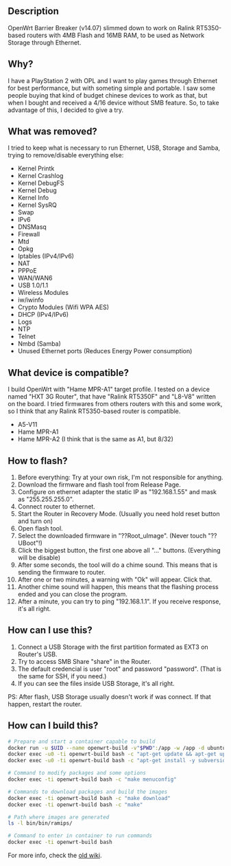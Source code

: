 ## Description
OpenWrt Barrier Breaker (v14.07) slimmed down to work on Ralink RT5350-based routers with 4MB Flash and 16MB RAM, to be used as Network Storage through Ethernet.

## Why?
I have a PlayStation 2 with OPL and I want to play games through Ethernet for best performance, but with someting simple and portable. I saw some people buying that kind of budget chinese devices to work as that, but when I bought and received a 4/16 device without SMB feature.
So, to take advantage of this, I decided to give a try.

## What was removed?
I tried to keep what is necessary to run Ethernet, USB, Storage and Samba, trying to remove/disable everything else:
- Kernel Printk
- Kernel Crashlog
- Kernel DebugFS
- Kernel Debug
- Kernel Info
- Kernel SysRQ
- Swap
- IPv6
- DNSMasq
- Firewall
- Mtd
- Opkg
- Iptables (IPv4/IPv6)
- NAT
- PPPoE
- WAN/WAN6
- USB 1.0/1.1
- Wireless Modules
- iw/iwinfo
- Crypto Modules (Wifi WPA AES)
- DHCP (IPv4/IPv6)
- Logs
- NTP
- Telnet
- Nmbd (Samba)
- Unused Ethernet ports (Reduces Energy Power consumption)

## What device is compatible?
I build OpenWrt with "Hame MPR-A1" target profile. I tested on a device named "HXT 3G Router", that have "Ralink RT5350F" and "L8-V8" written on the board.
I tried firmwares from others routers with this and some work, so I think that any Ralink RT5350-based router is compatible.
- A5-V11
- Hame MPR-A1
- Hame MPR-A2 (I think that is the same as A1, but 8/32)

## How to flash?
1. Before everything: Try at your own risk, I'm not responsible for anything.
2. Download the firmware and flash tool from Release Page.
3. Configure on ethernet adapter the static IP as "192.168.1.55" and mask as "255.255.255.0".
4. Connect router to ethernet.
5. Start the Router in Recovery Mode. (Usually you need hold reset button and turn on)
6. Open flash tool.
7. Select the downloaded firmware in "??Root_uImage". (Never touch "??UBoot"!)
8. Click the biggest button, the first one above all "..." buttons. (Everything will be disable)
9. After some seconds, the tool will do a chime sound. This means that is sending the firmware to router.
10. After one or two minutes, a warning with "Ok" will appear. Click that.
11. Another chime sound will happen, this means that the flashing process ended and you can close the program.
12. After a minute, you can try to ping "192.168.1.1". If you receive response, it's all right.

## How can I use this?
1. Connect a USB Storage with the first partition formated as EXT3 on Router's USB.
2. Try to access SMB Share "share" in the Router.
3. The default credencial is user "root" and password "password". (That is the same for SSH, if you need.)
4. If you can see the files inside USB Storage, it's all right.

PS: After flash, USB Storage usually doesn't work if was connect. If that happen, restart the router.

## How can I build this?
```bash
# Prepare and start a container capable to build
docker run -u $UID --name openwrt-build -v"$PWD":/app -w /app -d ubuntu:16.04 tail -f
docker exec -u0 -ti openwrt-build bash -c "apt-get update && apt-get upgrade -y"
docker exec -u0 -ti openwrt-build bash -c "apt-get install -y subversion build-essential libncurses5-dev zlib1g-dev gawk flex quilt libssl-dev git wget curl unzip python2.7"

# Command to modify packages and some options
docker exec -ti openwrt-build bash -c "make menuconfig"

# Commands to download packages and build the images
docker exec -ti openwrt-build bash -c "make download"
docker exec -ti openwrt-build bash -c "make"

# Path where images are generated
ls -l bin/bin/ramips/

# Command to enter in container to run commands
docker exec -ti openwrt-build bash
``````
For more info, check the [old wiki](https://oldwiki.archive.openwrt.org/doc/howto/build).
